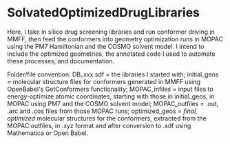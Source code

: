 # SolvatedOptimizedDrugLibraries
Here, I take in silico drug screening libraries and run conformer driving in MMFF, then feed the conformers into geometry optimization runs in MOPAC using the PM7 Hamiltonian and the COSMO solvent model. I intend to include the optimized geometries, the annotated code I used to automate these processes, and documentation.

Folder/file convention:
DB_xxx.sdf = the libraries I started with;
initial_geos = molecular structure files for conformers generated in MMFF using OpenBabel's GetConformers functionality;
MOPAC_infiles = input files to energy-optimize atomic coordinates, starting with those in initial_geos, in MOPAC using PM7 and the COSMO solvent model;
MOPAC_outfiles = .out, .arc and .cos files from those MOPAC runs;
optimized_geos = *final, optimized* molecular structures for the conformers, extracted from the MOPAC outfiles, in .xyz format and after conversion to .sdf using Mathematica or Open Babel.



